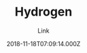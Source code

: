 ---
title: Hydrogen
github: https://github.com/link9596/hydrogen
demo: https://hydrogen.atlinker.cn/
author: Link
ssg:
  - Jekyll
cms:
  - No Cms
date: 2018-11-18T07:09:14.000Z
description: ':+1:轻盈、简洁的Jekyll主题，A Lightweight and Concise Jekyll theme For You.'
stale: true
---